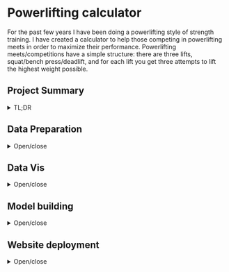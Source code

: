 Powerlifting calculator
================
For the past few years I have been doing a powerlifting style of
strength training. I have created a calculator to help those competing
in powerlifting meets in order to maximize their performance.
Powerlifting meets/competitions have a simple structure: there are three
lifts, squat/bench press/deadlift, and for each lift you get three
attempts to lift the highest weight possible.

## Project Summary

<details>

<summary>TL;DR</summary>

<ul>

<li>

Created a [website](https://bdt833.shinyapps.io/Powerlifting_Calc/)
using Shiny to help powerlifters predict and visualize their competition
lift attempts

</li>

<li>

Discovered that bench press attempts are 10-15% more likely to fail as
compared with squat or deadlift, suggesting bench press requires better
training or better strategy in competition

</li>

<li>

Feature engineered metrics to judge overall strength of lifters by
combining two standard benchmarks, Wilks/Dots coefficient and weight
lifted:bodyweight ratio

</li>

<li>

Optimized Linear, Elastic Net, and Random Forest regressors using
Tidymodels to choose the most accurate predictive model

</li>

</ul>

</details>

## Data Preparation

<details>

<summary>Open/close</summary>

Open Powerlifting is a great platform that collects global data on
powerlifting meets, hosted
[here](https://github.com/sstangl/openpowerlifting-static/raw/gh-pages/openpowerlifting-latest.zip).
Data was extracted and loaded into R:

``` r
library(tidyverse)
library(naniar)

powerlifting <- read_csv("openpowerlifting-2020-10-16.csv", 
                         col_types = "cfffdfffdfddddddddddddddddfddddffffDffff")

#convert to data.frame to view non-truncated results
miss_var_summary(powerlifting) %>% as.data.frame() 
```

    ##            variable  n_miss   pct_miss
    ## 1          Squat4Kg 2110489 99.7385659
    ## 2       Deadlift4Kg 2101762 99.3261409
    ## 3          Bench4Kg 2101176 99.2984474
    ## 4          Squat3Kg 1624863 76.7886046
    ## 5          Squat2Kg 1609760 76.0748594
    ## 6          Squat1Kg 1603646 75.7859208
    ## 7       Deadlift3Kg 1577455 74.5481732
    ## 8       Deadlift2Kg 1550635 73.2807000
    ## 9       Deadlift1Kg 1538770 72.7199777
    ## 10         Bench3Kg 1340146 63.3333034
    ## 11         Bench2Kg 1313809 62.0886560
    ## 12         Bench1Kg 1303229 61.5886610
    ## 13          Country 1042303 49.2576870
    ## 14              Age  886464 41.8929680
    ## 15   BirthYearClass  831286 39.2853379
    ## 16 ParentFederation  811616 38.3557630
    ## 17     Best3SquatKg  688194 32.5230232
    ## 18         AgeClass  678603 32.0697668
    ## 19        MeetState  584444 27.6199527
    ## 20  Best3DeadliftKg  579130 27.3688210
    ## 21           Tested  574609 27.1551653
    ## 22         Goodlift  337146 15.9330177
    ## 23         MeetTown  255475 12.0733679
    ## 24     Best3BenchKg  252501 11.9328211
    ## 25             Dots  173514  8.2000131
    ## 26            Wilks  173514  8.2000131
    ## 27     Glossbrenner  173514  8.2000131
    ## 28          TotalKg  154561  7.3043226
    ## 29     BodyweightKg   28921  1.3667634
    ## 30    WeightClassKg   24481  1.1569356
    ## 31         Division    2694  0.1273144
    ## 32             Name       0  0.0000000
    ## 33              Sex       0  0.0000000
    ## 34            Event       0  0.0000000
    ## 35        Equipment       0  0.0000000
    ## 36            Place       0  0.0000000
    ## 37       Federation       0  0.0000000
    ## 38             Date       0  0.0000000
    ## 39      MeetCountry       0  0.0000000
    ## 40         MeetName       0  0.0000000

This shows us that some identifier variables (Name, Sex, Event, Date,
etc) have no missing data, but there is a substantial amount of missing
data in other descriptors. Luckily, a large majority of these
descriptors are not of interested, so I’ll drop the irrelevant ones:

``` r
pl_filter <- powerlifting %>% select(-Country, -BirthYearClass, -Federation, -Date,
                                     -MeetCountry, -MeetState, -MeetName, -Goodlift, 
                                     -Glossbrenner, -Division, -ParentFederation, -MeetTown)

#check missing data again, this time using both graphical and textual representations
miss_var_summary(pl_filter) %>% as.data.frame()
```

    ##           variable  n_miss  pct_miss
    ## 1         Squat4Kg 2110489 99.738566
    ## 2      Deadlift4Kg 2101762 99.326141
    ## 3         Bench4Kg 2101176 99.298447
    ## 4         Squat3Kg 1624863 76.788605
    ## 5         Squat2Kg 1609760 76.074859
    ## 6         Squat1Kg 1603646 75.785921
    ## 7      Deadlift3Kg 1577455 74.548173
    ## 8      Deadlift2Kg 1550635 73.280700
    ## 9      Deadlift1Kg 1538770 72.719978
    ## 10        Bench3Kg 1340146 63.333303
    ## 11        Bench2Kg 1313809 62.088656
    ## 12        Bench1Kg 1303229 61.588661
    ## 13             Age  886464 41.892968
    ## 14    Best3SquatKg  688194 32.523023
    ## 15        AgeClass  678603 32.069767
    ## 16 Best3DeadliftKg  579130 27.368821
    ## 17          Tested  574609 27.155165
    ## 18    Best3BenchKg  252501 11.932821
    ## 19            Dots  173514  8.200013
    ## 20           Wilks  173514  8.200013
    ## 21         TotalKg  154561  7.304323
    ## 22    BodyweightKg   28921  1.366763
    ## 23   WeightClassKg   24481  1.156936
    ## 24            Name       0  0.000000
    ## 25             Sex       0  0.000000
    ## 26           Event       0  0.000000
    ## 27       Equipment       0  0.000000
    ## 28           Place       0  0.000000

``` r
gg_miss_var(pl_filter)
```

![](project_files/figure-gfm/unnamed-chunk-3-1.png)<!-- -->

The variables corresponding to the individual lifts contain a vast
majority of the missing data because many of the lifts only list the
TotalKg lifted. I am interested in the weights of the individual lifts,
and since there is no way to impute missing data, I will simply drop
entries with missing values. Further, I am only interested in the “SBD”
event, which has all three lifts.

``` r
pl_filter2 <- pl_filter %>% filter(Event == "SBD") %>% 
  filter(is.na(Squat1Kg) == F, is.na(Bench1Kg) == F, is.na(Deadlift1Kg) == F) %>%
  filter(is.na(Squat2Kg) == F, is.na(Bench2Kg) == F, is.na(Deadlift2Kg) == F) %>% 
  filter(is.na(Squat3Kg) == F, is.na(Bench3Kg) == F, is.na(Deadlift3Kg) == F) %>%
  filter(is.na(Best3SquatKg) == F, is.na(Best3BenchKg) == F, is.na(Best3DeadliftKg) == F) %>% 
  filter(Place != "DQ", Place != "DD", Place != "NS") %>% #remove no-shows/disqualified lifters 
  select(-Event, -Place)

nrow(pl_filter2)/nrow(pl_filter) #only 20% of the data remains
```

    ## [1] 0.2017352

Let’s check the summary statistics and go from there:

``` r
summary(pl_filter2)
```

    ##      Name           Sex              Equipment           Age       
    ##  Length:426876      M :294055   Single-ply:112305   Min.   : 0.00  
    ##  Class :character   F :132811   Multi-ply : 17153   1st Qu.:20.50  
    ##  Mode  :character   Mx:    10   Unlimited :     6   Median :25.50  
    ##                                 Wraps     : 59791   Mean   :29.21  
    ##                                 Raw       :237621   3rd Qu.:35.00  
    ##                                 Straps    :     0   Max.   :92.50  
    ##                                                     NA's   :63060  
    ##     AgeClass       BodyweightKg    WeightClassKg       Squat1Kg     
    ##  24-34  :125471   Min.   : 19.00   93     : 30798   Min.   :-500.0  
    ##  20-23  : 81079   1st Qu.: 66.50   83     : 29638   1st Qu.:  92.5  
    ##  18-19  : 35141   Median : 81.10   90     : 26627   Median : 145.0  
    ##  35-39  : 26278   Mean   : 82.67   82.5   : 26009   Mean   : 120.3  
    ##  16-17  : 25461   3rd Qu.: 95.80   75     : 24934   3rd Qu.: 200.0  
    ##  (Other): 79997   Max.   :244.40   (Other):287353   Max.   : 555.0  
    ##  NA's   : 53449   NA's   :535      NA's   :  1517                   
    ##     Squat2Kg         Squat3Kg          Squat4Kg       Best3SquatKg  
    ##  Min.   :-580.0   Min.   :-600.50   Min.   :-550.0   Min.   : 10.0  
    ##  1st Qu.:  82.5   1st Qu.:-150.00   1st Qu.:-158.1   1st Qu.:125.0  
    ##  Median : 145.0   Median : 115.00   Median : 105.0   Median :175.0  
    ##  Mean   : 102.7   Mean   :  42.04   Mean   :  27.2   Mean   :178.8  
    ##  3rd Qu.: 202.5   3rd Qu.: 192.50   3rd Qu.: 182.5   3rd Qu.:222.5  
    ##  Max.   : 547.5   Max.   : 552.50   Max.   : 505.5   Max.   :555.0  
    ##                                     NA's   :423961                  
    ##     Bench1Kg          Bench2Kg          Bench3Kg           Bench4Kg     
    ##  Min.   :-425.50   Min.   :-575.00   Min.   :-575.000   Min.   :-440.0  
    ##  1st Qu.:  57.50   1st Qu.:  45.00   1st Qu.:-120.000   1st Qu.:-128.0  
    ##  Median : 100.00   Median :  92.50   Median : -50.000   Median : -50.0  
    ##  Mean   :  86.92   Mean   :  64.16   Mean   :  -6.463   Mean   :  -7.3  
    ##  3rd Qu.: 135.00   3rd Qu.: 135.00   3rd Qu.: 115.000   3rd Qu.: 117.5  
    ##  Max.   : 425.00   Max.   : 385.00   Max.   : 425.500   Max.   : 330.0  
    ##                                                         NA's   :424235  
    ##   Best3BenchKg    Deadlift1Kg      Deadlift2Kg      Deadlift3Kg     
    ##  Min.   :  6.8   Min.   :-390.0   Min.   :-435.0   Min.   :-587.50  
    ##  1st Qu.: 72.5   1st Qu.: 125.0   1st Qu.: 120.0   1st Qu.:-202.50  
    ##  Median :113.4   Median : 180.0   Median : 177.5   Median : 120.00  
    ##  Mean   :115.4   Mean   : 164.2   Mean   : 138.4   Mean   :  20.34  
    ##  3rd Qu.:147.5   3rd Qu.: 220.0   3rd Qu.: 230.0   3rd Qu.: 205.00  
    ##  Max.   :425.5   Max.   : 415.0   Max.   : 433.5   Max.   : 432.50  
    ##                                                                     
    ##   Deadlift4Kg     Best3DeadliftKg    TotalKg            Dots       
    ##  Min.   :-440.0   Min.   : 15.9   Min.   :  38.6   Min.   : 28.36  
    ##  1st Qu.:-190.0   1st Qu.:147.5   1st Qu.: 347.5   1st Qu.:308.16  
    ##  Median : 117.5   Median :200.0   Median : 490.0   Median :359.47  
    ##  Mean   :  18.3   Mean   :197.5   Mean   : 491.8   Mean   :363.39  
    ##  3rd Qu.: 190.0   3rd Qu.:241.0   3rd Qu.: 610.0   3rd Qu.:414.45  
    ##  Max.   : 440.5   Max.   :433.5   Max.   :1275.5   Max.   :771.36  
    ##  NA's   :422603                                    NA's   :535     
    ##      Wilks         Tested      
    ##  Min.   : 28.23   Yes :330066  
    ##  1st Qu.:306.61   NA's: 96810  
    ##  Median :357.68                
    ##  Mean   :361.76                
    ##  3rd Qu.:412.57                
    ##  Max.   :765.33                
    ##  NA's   :535

``` r
#remove data categories with too low of a sample size and do some feature engineering
pl_filter3 <- pl_filter2 %>% 
  mutate(Tested = as.factor(ifelse(is.na(Tested) == F, "Yes", "No"))) %>% #NA values = untested
  filter((Equipment != "Straps" & Equipment != "Unlimited"), Sex != "Mx") %>% 
  mutate(Squat2J = (abs(Squat2Kg) - abs(Squat1Kg))) %>% #variables to show attempt 1->2 jump
  mutate(Bench2J = (abs(Bench2Kg) - abs(Bench1Kg))) %>% 
  mutate(Dead2J = (abs(Deadlift2Kg) - abs(Deadlift1Kg))) %>%
  mutate(Squat3J = (abs(Squat3Kg) - abs(Squat2Kg))) %>% #same but with attempt 2 to 3
  mutate(Bench3J = (abs(Bench3Kg) - abs(Bench2Kg))) %>% 
  mutate(Dead3J = (abs(Deadlift3Kg) - abs(Deadlift2Kg))) %>%
  mutate(Squat1SF = ifelse(Squat1Kg > 0, 1, 0), 
         Squat2SF = ifelse(Squat2Kg > 0, 1, 0), 
         Squat3SF = ifelse(Squat3Kg > 0, 1, 0)) %>% #dummy variable for success of lift
  mutate(Bench1SF = ifelse(Bench1Kg > 0, 1, 0), 
         Bench2SF = ifelse(Bench2Kg > 0, 1, 0), 
         Bench3SF = ifelse(Bench3Kg > 0, 1, 0)) %>%
  mutate(Deadlift1SF = ifelse(Deadlift1Kg > 0, 1, 0), 
         Deadlift2SF = ifelse(Deadlift2Kg > 0, 1, 0), 
         Deadlift3SF = ifelse(Deadlift3Kg > 0, 1, 0)) %>%
  mutate_at(c("Squat1Kg", "Squat2Kg", "Squat3Kg", 
              "Bench1Kg", "Bench2Kg", "Bench3Kg", 
              "Deadlift1Kg", "Deadlift2Kg", "Deadlift3Kg"), ~abs(.)) #change all to positive

#refactor Sex, Equipment groups
pl_filter3$Sex <- factor(pl_filter3$Sex)
pl_filter3$Equipment <- factor(pl_filter3$Equipment)
```

There is still a lot of work to do. There are some entries without an
age, age class, bodyweight, or weight class; I could potentially impute
the data from age class and weight class, or vice versa, but I will
simply drop age/weight class and missing bodyweight values. There are a
substantial amount of “ageless” competitors, so I will use an indicator
number of age = 0 to signify that the value is missing. Further, there
are some typos or data entry issues that I will filter out.

``` r
pl_filter3 %>% filter(Age < 16) %>% ggplot(aes(TotalKg)) + geom_histogram(bins = 30) 
```

![](project_files/figure-gfm/unnamed-chunk-6-1.png)<!-- -->

It’s a bit unrealistic for lifters under 16 to have lifted over 500kg.
I’ll change the age of anyone under 16 to have age = 0. In addition, I
will create a bodyweight ratio variable and scale bodyweight ratio,
Wilks score, and Dots score so as to be comparable to each other. Then,
I create a compiled Dots and compiled Wilks score by averaging the
scaled bodyweight ratio and respective score value. Dots and Wilks
scores are absolute numbers that are used to compare your strength to
other lifters; a higher number is better.

``` r
#change any NAs to 0 and change any lifter under age 16 to have age = 0 
pl_filter3$Age[is.na(pl_filter3$Age) == T] <- 0
pl_filter3$Age[pl_filter3$Age < 16] <- 0

pl_filter4 <- pl_filter3 %>% select(-AgeClass, -WeightClassKg) %>%
  filter(!is.na(BodyweightKg) == T, !is.na(TotalKg) == T) %>%
  filter(Squat2J < 100, Bench2J < 100, Dead2J < 100) %>% #unlikely that anyone will jump 100kg+ 
  filter(Squat3J < 100, Bench3J < 100, Dead3J < 100) %>%
  mutate(BwRatio = TotalKg / BodyweightKg) %>% #weight lifted:bodyweight ratio
  mutate(WilksRaw = Wilks, BwRRaw = BwRatio, DotsRaw = Dots) %>% 
  mutate_at(c("Wilks", "BwRatio", "Dots"), 
            ~(scale(.) %>% as.vector)) %>% #scale Wilks/Dots/BwRatio and save the raw values
  mutate(CompWilks = (Wilks + BwRatio)/2, CompDots = (Dots + BwRatio)/2) #create a composite score  

miss_var_summary(pl_filter4)
```

    ## # A tibble: 45 x 3
    ##    variable     n_miss pct_miss
    ##    <chr>         <int>    <dbl>
    ##  1 Bench4Kg     423332     99.4
    ##  2 Squat4Kg     423059     99.3
    ##  3 Deadlift4Kg  421699     99.0
    ##  4 Name              0      0  
    ##  5 Sex               0      0  
    ##  6 Equipment         0      0  
    ##  7 Age               0      0  
    ##  8 BodyweightKg      0      0  
    ##  9 Squat1Kg          0      0  
    ## 10 Squat2Kg          0      0  
    ## # ... with 35 more rows

``` r
#some minor feature engineering left
pl_noage <- pl_filter4 %>% filter(Age == 0)

pl_final <- pl_filter4 %>% filter(Age != 0)
```

Finally\! Our data is looking nice and clean except for attempt 4. These
are reserved for world-record breaking lift attempts, and these numbers
will be left in for now. The Wilks and Dots scores are coefficients used
to compare lifters among different weightclasses and genders, and a
higher number is better. There has been [recent
research](https://drive.google.com/drive/folders/1-0rE_GbYWVum7U1UfpR0XWiFR9ZNbXWJ)
showing that Dots score is a fairer metric, but I have included both.
Now, onto some visualizations/interesting statistics.

</details>

## Data Vis

<details>

<summary>Open/close</summary>

First, I want to see the overall success rate of each lift for the three
attempts in competition. Below is the code outlining that:

``` r
library(ggplot2)
library(ggpubr)
#find the success rate of each lift for each attempt
lifts_SF <- as_tibble(as.data.frame(matrix(c(mean(pl_final$Squat1SF), mean(pl_final$Bench1SF), 
                                             mean(pl_final$Deadlift1SF), mean(pl_final$Squat2SF), 
                                             mean(pl_final$Bench2SF), mean(pl_final$Deadlift2SF), 
                                             mean(pl_final$Squat3SF), mean(pl_final$Bench3SF), 
                                             mean(pl_final$Deadlift3SF)),
                             byrow = T, nrow = 3)))
lifts_SF <- lifts_SF %>% gather("Lift", "Ratio")
lifts_SF$Lift <- c(rep("Squat", 3), rep("Bench", 3), rep("Deadlift", 3))
lifts_SF$Attempt <- rep(c(1,2,3), 3)

#plot
lifts_SF %>% ggplot(aes(Attempt, Ratio, col = Lift)) + 
  geom_point() + 
  geom_line()
```

![](project_files/figure-gfm/unnamed-chunk-9-1.png)<!-- -->

It looks like on attempts 1 and 2, the lifts are fairly well-balanced
for success ratio. Bench press suffers from a much lower ratio of
success on lift 3, though. This could mean either lifters already get a
successful lift they are comfortable with on lift 2 and overreach on
lift 3, or that lifters should in general aim for a safer lift attempt
on lift 3.

Next, I will look at the top 0.1% of powerlifters for each Equipment
category and get some idea of their strength metrics (Dots score,
bodyweight ratio). The top powerlifters were those with the highest
compiled Dots score.

``` r
#find the top 0.1% of powerlifters for each of the categories below, measured by compiled Dots score 
pl_top001 <- pl_final %>% 
  group_by(Sex, Tested, Equipment) %>% 
  slice_max(order_by = CompDots, prop = 0.001) %>% 
  ungroup 

#list of top lifters in raw category
pl_top001 %>% select(Name, CompDots, Dots, BwRatio, Equipment, BodyweightKg) %>% 
  filter(Equipment == "Raw") %>% 
  select(-Equipment) %>% 
  arrange(desc(CompDots)) %>% 
  print(n=30)
```

    ## # A tibble: 194 x 5
    ##    Name               CompDots  Dots BwRatio BodyweightKg
    ##    <chr>                 <dbl> <dbl>   <dbl>        <dbl>
    ##  1 Andrzej Stanaszek      3.18  2.69    3.67         51.3
    ##  2 Sergey Fedosienko      3.07  2.63    3.51         58.5
    ##  3 Andrzej Stanaszek      3.04  2.55    3.53         51.4
    ##  4 Andrzej Stanaszek      3.04  2.55    3.52         51.2
    ##  5 Sergey Fedosienko      3.01  2.56    3.45         58.2
    ##  6 Andrzej Stanaszek      3.00  2.51    3.49         50.6
    ##  7 Sergey Fedosienko      2.99  2.55    3.43         58.6
    ##  8 Andrzej Stanaszek      2.97  2.48    3.46         49.9
    ##  9 Sergey Fedosienko      2.97  2.53    3.41         58.4
    ## 10 Sergey Fedosienko      2.97  2.52    3.41         57.6
    ## 11 Sergey Fedosienko      2.96  2.52    3.40         58.2
    ## 12 Marianna Gasparyan     2.95  3.40    2.50         56  
    ## 13 John Haack             2.94  3.00    2.88         89.6
    ## 14 John Haack             2.89  2.95    2.84         89.7
    ## 15 Michael Estrella       2.87  2.54    3.20         67.3
    ## 16 Andrzej Stanaszek      2.87  2.38    3.35         50.2
    ## 17 Andrzej Stanaszek      2.85  2.38    3.33         52.8
    ## 18 Jesse Norris           2.82  2.87    2.76         89.7
    ## 19 Taylor Atwood          2.81  2.58    3.04         73.8
    ## 20 Taylor Atwood          2.80  2.57    3.04         73.5
    ## 21 Andrzej Stanaszek      2.78  2.30    3.26         51.3
    ## 22 Andrzej Stanaszek      2.77  2.29    3.25         51.6
    ## 23 Andrzej Stanaszek      2.76  2.28    3.24         51.4
    ## 24 Michael Estrella       2.74  2.40    3.07         67.1
    ## 25 Keith McHoney          2.73  2.41    3.05         68.3
    ## 26 Stefanie Cohen         2.72  3.12    2.31         54.8
    ## 27 Jawon Garrison         2.71  2.62    2.80         82.2
    ## 28 Charles Okpoko         2.70  2.34    3.05         65.8
    ## 29 Sergey Fedosienko      2.69  2.25    3.12         58.6
    ## 30 Taylor Atwood          2.67  2.44    2.91         73.8
    ## # ... with 164 more rows

A couple of interesting things here. The top two athletes in the Raw
equipment class are both dwarfs. Their lower body weight, range of
motion, and better leverage allow for some incredibly impressive lifts.
Lower weight athletes dominate by having a higher bodyweight ratio, but
there are some impressive competitors like John Haack and Marianna
Gasparyan that have stellar Dots scores.

Below are two plots examining the raw Dots score and raw bodyweight
ratio of the top 0.1% of lifters. The first plot shows that a majority
of the elite powerlifters weigh around 70kg or less. You can see in the
second plot that the single-/multi-ply group have a much larger raw Dots
score *and* bodyweight ratio compared to all other equipment categories,
making them unique in the powerlifting world.

``` r
#plots
pl_top001 %>% ggplot(aes(BwRRaw, DotsRaw, col = BodyweightKg)) + 
  geom_point() + 
  scale_color_gradient(low = "blue", high = "red") + 
  facet_wrap(~ Equipment)
```

![](project_files/figure-gfm/unnamed-chunk-11-1.png)<!-- -->

``` r
pl_top001 %>% ggplot(aes(BwRRaw, DotsRaw, col = Equipment)) +
    geom_point() +
    scale_color_viridis_d(option = "plasma")
```

![](project_files/figure-gfm/unnamed-chunk-11-2.png)<!-- -->

</details>

## Model building

<details>

<summary>Open/close</summary>

Before modeling, I want to take a look at the data’s correlation matrix,
as shown below.

``` r
library(corrplot)
#select only independent variables of interest for correlation analysis
pl_corr <- pl_final %>% select(Age, BodyweightKg, Squat1Kg, Squat2Kg, 
                               Squat3Kg, Bench1Kg, Bench2Kg, Bench3Kg, 
                               Deadlift1Kg, Deadlift2Kg, Deadlift3Kg, TotalKg)
pl_cor_matrix <- cor(pl_corr)

corrplot(pl_cor_matrix, type = "lower", tl.col = "black", tl.srt = 45)
```

![](project_files/figure-gfm/unnamed-chunk-13-1.png)<!-- -->

Except age, this data is all correlated and the variables in each lift
category are highly linear. Simple linear regression, elastic net
regression, and random forest regression are three common algorithms
employed in predictive modeling. I will use the squat data to evaluate
predictive model performance on the three lifts categories. In doing so,
a smaller subset of data using only successful lifts will be used for
predicting, as I want to create models to emulate the most successful
powerlifters. The regressive models will be fit using R’s tidymodels
library, which acts as a unified modeling framework similar to Python’s
scikit-learn.

``` r
library(tidymodels)
pl_model <- pl_final %>% 
  filter(Squat1SF == 1, Squat2SF == 1, 
         Bench1SF == 1, Bench2SF == 1, 
         Deadlift1SF == 1, Deadlift2SF == 1)

#create split data included train and test sets
set.seed(2222)
pl_split <- initial_split(pl_model, strata = Equipment)
pl_train <- training(pl_split)
pl_test <- testing(pl_split)

#create 10-fold cross-validation set
set.seed(4444)
pl_cv_fold <- vfold_cv(pl_train, v = 10)

#create a recipe
S1Kg_rcp <- recipe(Squat1Kg ~ Squat3Kg + Age + Sex + 
                     BodyweightKg + Equipment, data = pl_train_small) %>%
  step_dummy(all_nominal(), -all_outcomes())

#start with linear model
lm_model <- linear_reg() %>%
  set_engine("lm")

#create workflow for model

S1Kg_wf_lm <- workflow() %>%
  add_model(lm_model) %>%
  add_recipe(S1Kg_rcp)

#fitting the 10-fold cv data into the workflow
S1Kg_resamples_lm <- S1Kg_wf_lm %>%
  fit_resamples(pl_cv_fold)

#checking the rmse for LM, which = 6.73
S1Kg_resamples_lm %>% collect_metrics()


#next, the GLM model
glm_model <- linear_reg(penalty = tune(), mixture = tune()) %>% 
  set_engine('glmnet')

glm_wf <- workflow() %>%
  add_model(glm_model) %>%
  add_recipe(S1Kg_rcp)

#create a set of parameters to use for elastic net tuning
glm_set <- parameters(penalty(range = c(-5,1), trans = log10_trans()),
                       mixture())

glm_grid <- grid_regular(glm_set, levels = c(7, 5))
ctrl <- control_grid(save_pred = TRUE, verbose = TRUE)

set.seed(123)
glm_tune <- tune_grid(glm_wf,
            resamples = pl_cv_fold,
            grid = glm_grid,
            metrics = metric_set(rmse),
            control = ctrl)

best_glm <- select_best(glm_tune, metric = "rmse")

#again find the RMSE, this time ~6.75
glm_wf %>% finalize_workflow(best_glm) %>% fit_resamples(pl_cv_fold) %>% collect_metrics()


#random forest model, using the same steps as the LM and extratrees to decrease training time
ranger_model <- rand_forest(seed = 1, splitrule = "extratrees") %>%
  set_engine("ranger") %>%
  set_mode("regression")

ranger_wf <- workflow() %>%
  add_model(pl_ranger) %>%
  add_recipe(S1Kg_rcp)

#rmse is 16.4 this time, which is pretty bad; with its low speed, RF will not be considered
ranger_wf %>% fit_resamples(pl_cv_fold) %>% collect_metrics()
```

Elastic net and linear regression have similar results of RMSE ≈ 6.75,
while random forests are a lot more error-prone with RMSE = 16.4 under
default settings. Random forests are slow to train on this data set, and
I do not require information about variable importance, so I forgo any
further tuning of the model. Elastic net and linear regression give the
same results, but linear regression was the model I used because it is
the fastest and simplest to fit and train. These models were only
evaluated for predicting Squat1Kg, but due to the highly correlated
nature of the data, it is safe to employ the same model framework for
predicting the others lifts.

Having said all of this, the linear model is almost superfluous; the
lifts can generally (and more simply) be calculated by taking 90% and
95% of attempt 3 to calculate attempt 1 and 2, respectively.

</details>

## Website deployment

<details>

<summary>Open/close</summary>

Before deploying the website, models for each attempt need to be fit and
stripped down to reduce disk size. The dataset also needs to be stripped
down. Lastly, I create some additional information to be loaded in with
the Shiny app.

``` r
library(strip) #removes extra baggage from LM models, keeps only predictive information
Squat1Kg_model <- lm(Squat1Kg ~ Squat3Kg + Age + Sex + 
                       BodyweightKg + Equipment, data = pl_model)
Squat1Kg_model <- strip(Squat1Kg_model, keep = "predict")

Squat2Kg_model <- lm(Squat2Kg ~ Squat3Kg + Age + Sex + 
                       BodyweightKg + Equipment, data = pl_model)
Squat2Kg_model <- strip(Squat2Kg_model, keep = "predict")

Bench1Kg_model <- lm(Bench1Kg ~ Bench3Kg + Age + Sex + 
                       BodyweightKg + Equipment, data = pl_model)
Bench1Kg_model <- strip(Bench1Kg_model, keep = "predict")

Bench2Kg_model <- lm(Bench2Kg ~ Bench3Kg + Age + Sex + 
                       BodyweightKg + Equipment, data = pl_model)
Bench2Kg_model <- strip(Bench2Kg_model, keep = "predict")

Deadlift1Kg_model <- lm(Deadlift1Kg ~ Deadlift3Kg + Age + Sex + 
                          BodyweightKg + Equipment, data = pl_model)
Deadlift1Kg_model <- strip(Deadlift1Kg_model, keep = "predict")

Deadlift2Kg_model <- lm(Deadlift2Kg ~ Deadlift3Kg + Age + Sex + 
                          BodyweightKg + Equipment, data = pl_model)
Deadlift2Kg_model <- strip(Deadlift2Kg_model, keep = "predict")

#create initial data.frame with random info
user_info <- setNames(data.frame(20, factor("M"), 70, factor("Single-ply"), 140, 100, 185), 
                      c("Age", "Sex", "BodyweightKg", 
                        "Equipment", "Squat3Kg", "Bench3Kg", "Deadlift3Kg"))

#create full data.frame (includes 0 age group) with only relevant lift information
pl_web_clean <- pl_filter4 %>% select(-Best3SquatKg, -Best3BenchKg, -Best3DeadliftKg, 
                                      -Dots, -Wilks, -Tested, -BwRatio, -WilksRaw, -BwRRaw, 
                                      -DotsRaw, -CompWilks, -CompDots, -Squat2J, -Bench2J, 
                                      -Dead2J, -Squat3J, -Bench3J, -Dead3J, -Squat4Kg, 
                                      -Bench4Kg, -Deadlift4Kg)


#find lifts that only have >100  attempts for that weight to find the common lifts for visualizations
squat_sampsize <- pl_web_clean %>% 
  group_by(Squat3Kg) %>% 
  summarize(Sample_Size = n()) %>% 
  filter(Sample_Size > 100)

bench_sampsize <- pl_web_clean %>% 
  group_by(Bench3Kg) %>% 
  summarize(Sample_Size = n()) %>% 
  filter(Sample_Size > 100)

deadlift_sampsize <- pl_web_clean %>% 
  group_by(Deadlift3Kg) %>% 
  summarize(Sample_Size = n()) %>% 
  filter(Sample_Size > 100)

#create a top 1% lifter group
pl_top01 <- pl_final %>% 
  group_by(Sex, Tested, Equipment) %>% 
  slice_max(order_by = CompDots, prop = 0.01) %>% 
  ungroup %>% select(Name, Sex, Equipment, Age, BodyweightKg, Squat4Kg, 
                     Best3SquatKg, Bench4Kg, Best3BenchKg, Deadlift4Kg, 
                     Best3DeadliftKg, TotalKg, DotsRaw, BwRRaw, CompDots, Tested) 

#save this as an .RData file to be loaded into the web app
save(Squat1Kg_model, Squat2Kg_model, Bench1Kg_model, Bench2Kg_model, Deadlift1Kg_model, 
     Deadlift2Kg_model, pl_web_clean, squat_sampsize, bench_sampsize, deadlift_sampsize, 
     user_info, pl_top01, file = "PL_Web.RData")
```

The dataset pl\_web\_clean has data from the age = 0 group of lifters,
but this information is used only for plotting lift information and
calculating success rate of certain lifts.

</details>
